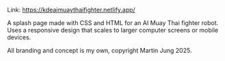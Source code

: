 Link: https://kdeaimuaythaifighter.netlify.app/

A splash page made with CSS and HTML for an AI Muay Thai fighter robot. Uses a responsive design that scales to larger computer screens or mobile devices.


All branding and concept is my own, copyright Martin Jung 2025. 
